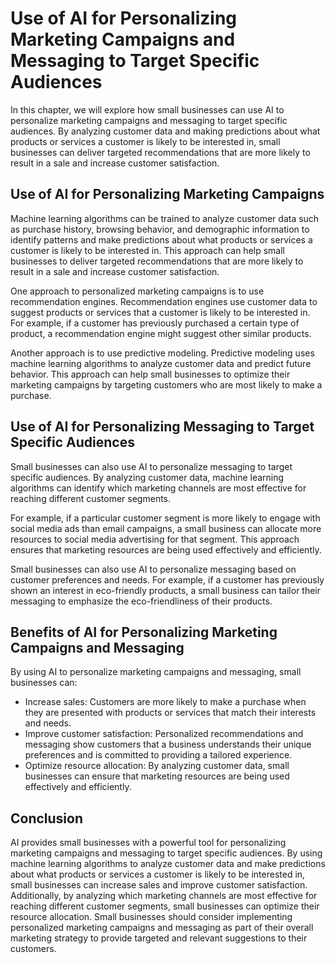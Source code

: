 Use of AI for Personalizing Marketing Campaigns and Messaging to Target Specific Audiences
================================================================================================================================================

In this chapter, we will explore how small businesses can use AI to personalize marketing campaigns and messaging to target specific audiences. By analyzing customer data and making predictions about what products or services a customer is likely to be interested in, small businesses can deliver targeted recommendations that are more likely to result in a sale and increase customer satisfaction.

Use of AI for Personalizing Marketing Campaigns
-----------------------------------------------

Machine learning algorithms can be trained to analyze customer data such as purchase history, browsing behavior, and demographic information to identify patterns and make predictions about what products or services a customer is likely to be interested in. This approach can help small businesses to deliver targeted recommendations that are more likely to result in a sale and increase customer satisfaction.

One approach to personalized marketing campaigns is to use recommendation engines. Recommendation engines use customer data to suggest products or services that a customer is likely to be interested in. For example, if a customer has previously purchased a certain type of product, a recommendation engine might suggest other similar products.

Another approach is to use predictive modeling. Predictive modeling uses machine learning algorithms to analyze customer data and predict future behavior. This approach can help small businesses to optimize their marketing campaigns by targeting customers who are most likely to make a purchase.

Use of AI for Personalizing Messaging to Target Specific Audiences
------------------------------------------------------------------

Small businesses can also use AI to personalize messaging to target specific audiences. By analyzing customer data, machine learning algorithms can identify which marketing channels are most effective for reaching different customer segments.

For example, if a particular customer segment is more likely to engage with social media ads than email campaigns, a small business can allocate more resources to social media advertising for that segment. This approach ensures that marketing resources are being used effectively and efficiently.

Small businesses can also use AI to personalize messaging based on customer preferences and needs. For example, if a customer has previously shown an interest in eco-friendly products, a small business can tailor their messaging to emphasize the eco-friendliness of their products.

Benefits of AI for Personalizing Marketing Campaigns and Messaging
------------------------------------------------------------------

By using AI to personalize marketing campaigns and messaging, small businesses can:

* Increase sales: Customers are more likely to make a purchase when they are presented with products or services that match their interests and needs.
* Improve customer satisfaction: Personalized recommendations and messaging show customers that a business understands their unique preferences and is committed to providing a tailored experience.
* Optimize resource allocation: By analyzing customer data, small businesses can ensure that marketing resources are being used effectively and efficiently.

Conclusion
----------

AI provides small businesses with a powerful tool for personalizing marketing campaigns and messaging to target specific audiences. By using machine learning algorithms to analyze customer data and make predictions about what products or services a customer is likely to be interested in, small businesses can increase sales and improve customer satisfaction. Additionally, by analyzing which marketing channels are most effective for reaching different customer segments, small businesses can optimize their resource allocation. Small businesses should consider implementing personalized marketing campaigns and messaging as part of their overall marketing strategy to provide targeted and relevant suggestions to their customers.
